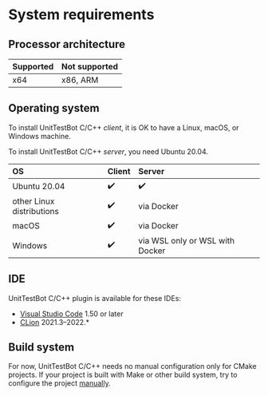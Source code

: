 # System requirements

## Processor architecture

| Supported | Not supported |
|-----------|---------------|
| x64       | x86, ARM      |

## Operating system

To install UnitTestBot C/C++ _client_, it is OK to have a Linux, macOS, or Windows machine.

To install UnitTestBot C/C++ _server_, you need Ubuntu 20.04.

| OS                        | Client             | Server                          |
|:--------------------------|:-------------------|:--------------------------------|
| Ubuntu 20.04              | :heavy_check_mark: | :heavy_check_mark:              |
| other Linux distributions | :heavy_check_mark: | via Docker                      |
| macOS                     | :heavy_check_mark: | via Docker                      |
| Windows                   | :heavy_check_mark: | via WSL only or WSL with Docker |

## IDE

UnitTestBot C/C++ plugin is available for these IDEs:

* [Visual Studio Code](https://code.visualstudio.com/Download) 1.50 or later
* [CLion](https://www.jetbrains.com/clion/download/#section=windows) 2021.3–2022.*

## Build system

For now, UnitTestBot C/C++ needs no manual configuration only for CMake projects.
If your project is built with Make or other build system, try to configure the project [manually](https://github.com/UnitTestBot/UTBotCpp/issues/451).
